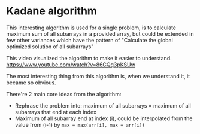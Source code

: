 # Kadane algorithm

This interesting algorithm is used for a single problem, 
is to calculate maximum sum of all subarrays in a provided array, 
but could be extended in few other variances which have the pattern of 
"Calculate the global optimized solution of all subarrays"

This video visualized the algorithm to make it easier to understand.
https://www.youtube.com/watch?v=86CQq3pKSUw 

The most interesting thing from this algorithm is, when we understand it,
it became so obvious.

There're 2 main core ideas from the algorithm:
- Rephrase the problem into: maximum of all subarrays = maximum of all subarrays that end at each index
- Maximum of all subarray end at index (i), could be interpolated from the value from (i-1) by `max = max(arr[i], max + arr[i])`

